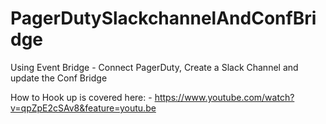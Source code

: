 # PagerDutySlackchannelAndConfBridge
Using Event Bridge - Connect PagerDuty, Create a Slack Channel and update the Conf Bridge

How to Hook up is covered here: -
https://www.youtube.com/watch?v=qpZpE2cSAv8&feature=youtu.be

